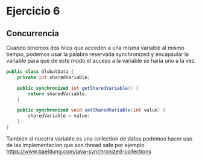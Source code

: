# Ejercicio 6

## Concurrencia

Cuando tenemos dos hilos que acceden a una misma variable al mismo tiempo, podemos usar la palabra reservada synchronized 
y encapsular la variable para que de este modo el acceso a la variable se haria uno a la vez.

``` java
public class GlobalData {
    private int sharedVariable;

    public synchronized int getSharedVariable() {
        return sharedVariable;
    }

    public synchronized void setSharedVariable(int value) {
        sharedVariable = value;
    }
}
```

Tambien si nuestra variable es una collection de datos podemos hacer uso de las implementacion que son thread safe por ejemplo
https://www.baeldung.com/java-synchronized-collections
